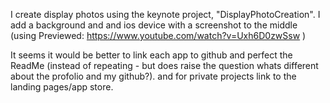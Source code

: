 
I create display photos using the keynote project, "DisplayPhotoCreation". 
I add a background and and ios device with a screenshot to the middle (using Previewed: https://www.youtube.com/watch?v=Uxh6D0zwSsw )

It seems it would be better to link each app to github and perfect the ReadMe (instead of repeating - but does raise the question whats different about the profolio and my github?). and for private projects link to the landing pages/app store.


